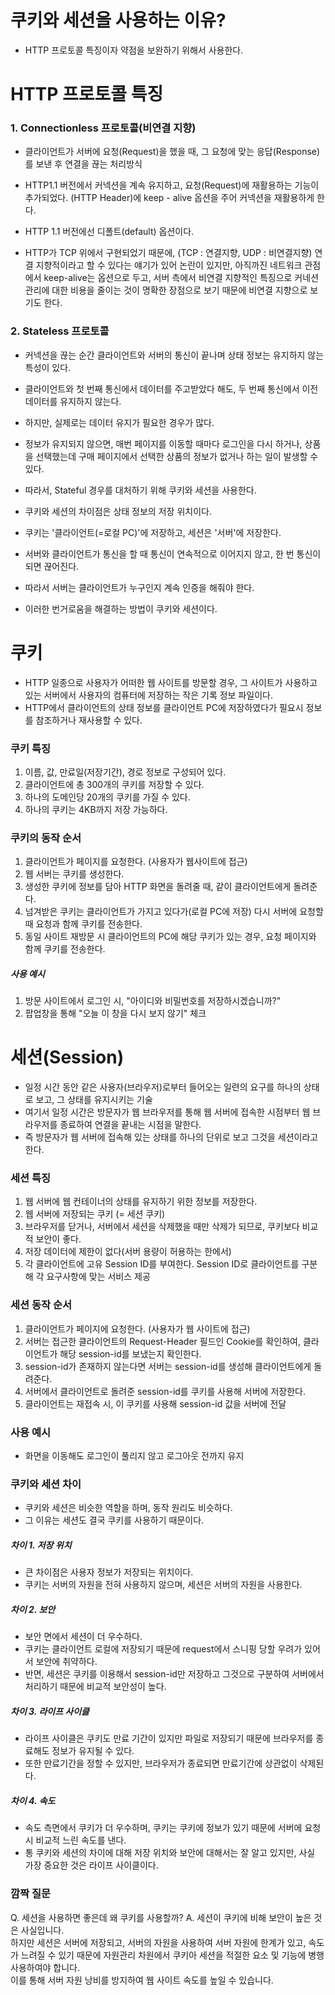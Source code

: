 <h1> 쿠키와 세션을 사용하는 이유? </h1>

- HTTP 프로토콜 특징이자 약점을 보완하기 위해서 사용한다.

<h1> HTTP 프로토콜 특징 </h1>

<h3> 1. Connectionless 프로토콜(비연결 지향) </h3>

- 클라이언트가 서버에 요청(Request)을 했을 때, 그 요청에 맞는 응답(Response)를 보낸 후 연결을 끊는 처리방식
- HTTP1.1 버전에서 커넥션을 계속 유지하고, 요청(Request)에 재활용하는 기능이 추가되었다. (HTTP Header)에 keep - alive 옵션을 주어 커넥션을 재활용하게 한다.
- HTTP 1.1 버전에선 디폴트(default) 옵션이다.

- HTTP가 TCP 위에서 구현되었기 때문에, (TCP : 연결지향, UDP : 비연결지향) 연결 지향적이라고 할 수 있다는 얘기가 있어 논란이 있지만, 아직까진 네트워크 관점에서 keep-alive는 옵션으로 두고, 서버 측에서 비연결 지향적인 특징으로 커네션 관리에 대한 비용을 줄이는 것이 명확한 장점으로 보기 때문에 비연결 지향으로 보기도 한다.


<h3> 2. Stateless 프로토콜 </h3>

- 커넥션을 끊는 순간 클라이언트와 서버의 통신이 끝나며 상태 정보는 유지하지 않는 특성이 있다.
- 클라이언트와 첫 번째 통신에서 데이터를 주고받았다 해도, 두 번째 통신에서 이전 데이터를 유지하지 않는다.
- 하지만, 실제로는 데이터 유지가 필요한 경우가 많다.
- 정보가 유지되지 않으면, 매번 페이지를 이동할 때마다 로그인을 다시 하거나, 상품을 선택했는데 구매 페이지에서 선택한 상품의 정보가 없거나 하는  일이 발생할 수 있다.
- 따라서, Stateful 경우를 대처하기 위해 쿠키와 세션을 사용한다.
- 쿠키와 세션의 차이점은 상태 정보의 저장 위치이다.
- 쿠키는 '클라이언트(=로컬 PC)'에 저장하고, 세션은 '서버'에 저장한다.

- 서버와 클라이언트가 통신을 할 때 통신이 연속적으로 이어지지 않고, 한 번 통신이 되면 끊어진다.
- 따라서 서버는 클라이언트가 누구인지 계속 인증을 해줘야 한다.
- 이러한 번거로움을 해결하는 방법이 쿠키와 세션이다.


<h1> 쿠키 </h1>

- HTTP 일종으로 사용자가 어떠한 웹 사이트를 방문할 경우, 그 사이트가 사용하고 있는 서버에서 사용자의 컴퓨터에 저장하는 작은 기록 정보 파일이다.
- HTTP에서 클라이언트의 상태 정보를 클라이언트 PC에 저장하였다가 필요시 정보를 참조하거나 재사용할 수 있다.

<h3> 쿠키 특징 </h3>

1. 이름, 값, 만료일(저장기간), 경로 정보로 구성되어 있다.
2. 클라이언트에 총 300개의 쿠키를 저장할 수 있다.
3. 하나의 도메인당 20개의 쿠키를 가질 수 있다.
4. 하나의 쿠키는 4KB까지 저장 가능하다.

<h3> 쿠키의 동작 순서 </h3>

1. 클라이언트가 페이지를 요청한다. (사용자가 웹사이트에 접근)
2. 웹 서버는 쿠키를 생성한다.
3. 생성한 쿠키에 정보를 담아 HTTP 화면을 돌려줄 때, 같이 클라이언트에게 돌려준다.
4. 넘겨받은 쿠키는 클라이언트가 가지고 있다가(로컬 PC에 저장) 다시 서버에 요청할 때 요청과 함께 쿠키를 전송한다.
5. 동일 사이트 재방문 시 클라이언트의 PC에 해당 쿠키가 있는 경우, 요청 페이지와 함께 쿠키를 전송한다.

<h5> 사용 예시 </h5>

1. 방문 사이트에서 로그인 시, "아이디와 비밀번호를 저장하시겠습니까?"
2. 팝업창을 통해 "오늘 이 창을 다시 보지 않기" 체크

<h1> 세션(Session) </h1>

- 일정 시간 동안 같은 사용자(브라우저)로부터 들어오는 일련의 요구를 하나의 상태로 보고, 그 상태를 유지시키는 기술
- 여기서 일정 시간은 방문자가 웹 브라우저를 통해 웹 서버에 접속한 시점부터 웹 브라우저를 종료하여 연결을 끝내는 시점을 말한다.
- 즉 방문자가 웹 서버에 접속해 있는 상태를 하나의 단위로 보고 그것을 세션이라고 한다.

<h3> 세션 특징 </h3>

1. 웹 서버에 웹 컨테이너의 상태를 유지하기 위한 정보를 저장한다.
2. 웹 서버에 저장되는 쿠키 (= 세션 쿠키)
3. 브라우저를 닫거나, 서버에서 세션을 삭제했을 때만 삭제가 되므로, 쿠키보다 비교적 보안이 좋다.
4. 저장 데이터에 제한이 없다(서버 용량이 허용하는 한에서)
5. 각 클라이언트에 고유 Session ID를 부여한다. Session ID로 클라이언트를 구분해 각 요구사항에 맞는 서비스 제공

<h3> 세션 동작 순서 </h3>

1. 클라이언트가 페이지에 요청한다. (사용자가 웹 사이트에 접근)
2. 서버는 접근한 클라이언트의 Request-Header 필드인 Cookie를 확인하여, 클라이언트가 해당 session-id를 보냈는지 확인한다.
3. session-id가 존재하지 않는다면 서버는 session-id를 생성해 클라이언트에게 돌려준다.
4. 서버에서 클라이언트로 돌려준 session-id를 쿠키를 사용해 서버에 저장한다.
5. 클라이언트는 재접속 시, 이 쿠키를 사용해 session-id 값을 서버에 전달

<h3> 사용 예시 </h3>

- 화면을 이동해도 로그인이 풀리지 않고 로그아웃 전까지 유지

<h3> 쿠키와 세션 차이 </h3>

- 쿠키와 세션은 비슷한 역할을 하며, 동작 원리도 비슷하다.
- 그 이유는 세션도 결국 쿠키를 사용하기 때문이다.

<h5> 차이 1. 저장 위치 </h5>

- 큰 차이점은 사용자 정보가 저장되는 위치이다.
- 쿠키는 서버의 자원을 전혀 사용하지 않으며, 세션은 서버의 자원을 사용한다.

<h5> 차이 2. 보안 </h5>

- 보안 면에서 세션이 더 우수하다.
- 쿠키는 클라이언트 로컬에 저장되기 때문에 request에서 스니핑 당할 우려가 있어서 보안에 취약하다.
- 반면, 세션은 쿠키를 이용해서 session-id만 저장하고 그것으로 구분하여 서버에서 처리하기 때문에 비교적 보안성이 높다.

<h5> 차이 3. 라이프 사이클 </h5>

- 라이프 사이클은 쿠키도 만료 기간이 있지만 파일로 저장되기 때문에 브라우저를 종료해도 정보가 유지될 수 있다.
- 또한 만료기간을 정할 수 있지만, 브라우저가 종료되면 만료기간에 상관없이 삭제된다.

<h5> 차이 4. 속도 </h5>

- 속도 측면에서 쿠키가 더 우수하며, 쿠키는 쿠키에 정보가 있기 때문에 서버에 요청시 비교적 느린 속도를 낸다.
- 통 쿠키와 세션의 차이에 대해 저장 위치와 보안에 대해서는 잘 알고 있지만, 사실 가장 중요한 것은 라이프 사이클이다.

<h3> 깜짝 질문 </h3>

Q. 세션을 사용하면 좋은데 왜 쿠키를 사용할까?
A. 
세션이 쿠키에 비해 보안이 높은 것은 사실입니다. <br />
하지만 세션은 서버에 저장되고, 서버의 자원을 사용하여 서버 자원에 한계가 있고, 속도가 느려질 수 있기 때문에 자원관리 차원에서 쿠키아 세션을 적절한 요소 및 기능에 병행 사용하여야 합니다. <br />
이를 통해 서버 자원 낭비를 방지하여 웹 사이트 속도를 높일 수 있습니다.

